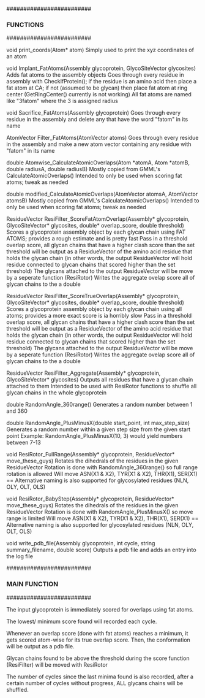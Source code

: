 #########################
###   FUNCTIONS        ##
#########################

void print_coords(Atom* atom)
		Simply used to print the xyz coordinates of an atom

void Implant_FatAtoms(Assembly glycoprotein, GlycoSiteVector glycosites)
		Adds fat atoms to the assembly objects
		Goes through every residue in assembly with CheckIfProtein(); if the residue is an amino acid then place a fat atom at CA; if not (assumed to be glycan) then place fat atom at ring center (GetRingCenter() currently is not working)
		All fat atoms are named like "3fatom" where the 3 is assigned radius

void Sacrifice_FatAtoms(Assembly glycoprotein)
		Goes through every residue in the assembly and delete any that have the word "fatom" in its name

AtomVector Filter_FatAtoms(AtomVector atoms)
		Goes through every residue in the assembly and make a new atom vector containing any residue with "fatom" in its name

double Atomwise_CalculateAtomicOverlaps(Atom *atomA, Atom *atomB, double radiusA, double radiusB)
		Mostly copied from GMML's CalculateAtomicOverlaps()
		Intended to only be used when scoring fat atoms; tweak as needed	

double modified_CalculateAtomicOverlaps(AtomVector atomsA, AtomVector atomsB)
		Mostly copied from GMML's CalculateAtomicOverlaps()
		Intended to only be used when scoring fat atoms; tweak as needed

ResidueVector ResiFilter_ScoreFatAtomOverlap(Assembly* glycoprotein, GlycoSiteVector* glycosites, double* overlap_score, double threshold)
		Scores a glycoprotein assembly object by each glycan chain using FAT ATOMS; provides a rough estimate and is pretty fast
		Pass in a threshold overlap score, all glycan chains that have a higher clash score than the set threshold will be output as a ResidueVector of the amino acid residue that holds the glycan chain (in other words, the output ResidueVector will hold residue connected to glycan chains that scored higher than the set threshold)
		The glycans attached to the output ResidueVector will be move by a seperate function (ResiRotor)
		Writes the aggregate ovelap score all of glycan chains to the a double

ResidueVector ResiFilter_ScoreTrueOverlap(Assembly* glycoprotein, GlycoSiteVector* glycosites, double* overlap_score, double threshold)
		Scores a glycoprotein assembly object by each glycan chain using all atoms; provides a more exact score is ia horribly slow
		Pass in a threshold overlap score, all glycan chains that have a higher clash score than the set threshold will be output as a ResidueVector of the amino acid residue that holds the glycan chain (in other words, the output ResidueVector will hold residue connected to glycan chains that scored higher than the set threshold)
		The glycans attached to the output ResidueVector will be move by a seperate function (ResiRotor)
		Writes the aggregate ovelap score all of glycan chains to the a double

ResidueVector ResiFilter_Aggregate(Assembly* glycoprotein, GlycoSiteVector* glycosites)
		Outputs all residues that have a glycan chain attached to them
		Intended to be used with ResiRotor functions to shuffle all glycan chains in the whole glycoprotein

double RandomAngle_360range()
		Generates a random number between 1 and 360

double RandomAngle_PlusMinusX(double start_point, int max_step_size)
		Generates a random number within a given step size from the given start point
		Example: RandomAngle_PlusMinusX(10, 3) would yield numbers between 7-13

void ResiRotor_FullRange(Assembly* glycoprotein, ResidueVector* move_these_guys)
		Rotates the dihedrals of the residues in the given ResidueVector
		Rotation is done with RandomAngle_360range() so full range rotation is allowed
		Will move ASN(X1 & X2), TYR(X1 & X2), THR(X1), SER(X1)
		== Alternative naming is also supported for glycosylated residues (NLN, OLY, OLT, OLS)

void ResiRotor_BabyStep(Assembly* glycoprotein, ResidueVector* move_these_guys)
		Rotates the dihedrals of the residues in the given ResidueVector
		Rotation is done with RandomAngle_PlusMinusX() so move range is limited
		Will move ASN(X1 & X2), TYR(X1 & X2), THR(X1), SER(X1)
		== Alternative naming is also supported for glycosylated residues (NLN, OLY, OLT, OLS)

void write_pdb_file(Assembly glycoprotein, int cycle, string summary_filename, double score)
		Outputs a pdb file and adds an entry into the log file

#########################
###   MAIN FUNCTION    ##
#########################

The input glycoprotein is immediately scored for overlaps using fat atoms.

The lowest/ minimum score found will recorded each cycle.

Whenever an overlap score (done with fat atoms) reaches a minimum, it gets scored atom-wise for its true overlap score. Then, the conformation will be output as a pdb file.

Glycan chains found to be above the threshold during the score function (ResiFilter) will be moved with ResiRotor

The number of cycles since the last minima found is also recorded, after a certain number of cycles without progress, ALL glycans chains will be shuffled.




